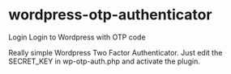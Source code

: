# wordpress-otp-authenticator
Login Login to Wordpress with OTP code

Really simple Wordpress Two Factor Authenticator. Just edit the SECRET_KEY in wp-otp-auth.php and activate the plugin.
